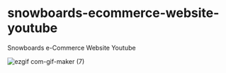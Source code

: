 # snowboards-ecommerce-website-youtube

Snowboards e-Commerce Website Youtube

![ezgif com-gif-maker (7)](https://user-images.githubusercontent.com/97748602/181571681-925eedef-1a0f-402c-a2e9-05e14e483104.gif)
